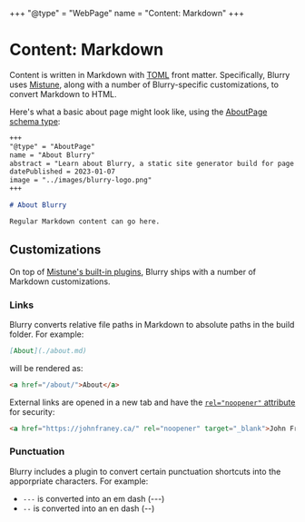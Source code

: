+++
"@type" = "WebPage"
name = "Content: Markdown"
+++

# Content: Markdown

Content is written in Markdown with [TOML](https://toml.io/en/) front matter.
Specifically, Blurry uses [Mistune](https://mistune.lepture.com/), along with a number of Blurry-specific customizations, to convert Markdown to HTML.

Here's what a basic about page might look like, using the [AboutPage schema type](https://schema.org/AboutPage):

```markdown
+++
"@type" = "AboutPage"
name = "About Blurry"
abstract = "Learn about Blurry, a static site generator build for page speed and SEO"
datePublished = 2023-01-07
image = "../images/blurry-logo.png"
+++

# About Blurry

Regular Markdown content can go here.
```

## Customizations

On top of [Mistune's built-in plugins](https://mistune.lepture.com/en/latest/plugins.html), Blurry ships with a number of Markdown customizations.

### Links

Blurry converts relative file paths in Markdown to absolute paths in the build folder.
For example:

```markdown
[About](./about.md)
```

will be rendered as:

```html
<a href="/about/">About</a>
```

External links are opened in a new tab and have the [`rel="noopener"` attribute](https://developer.mozilla.org/en-US/docs/Web/HTML/Link_types/noopener) for security:

```html
<a href="https://johnfraney.ca/" rel="noopener" target="_blank">John Franey</a>
```

### Punctuation

Blurry includes a plugin to convert certain punctuation shortcuts into the apporpriate characters.
For example:

* `---` is converted into an em dash (---)
* `--` is converted into an en dash (--)
